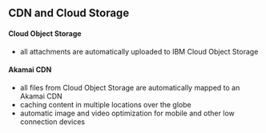 ## CDN and Cloud Storage


#### Cloud Object Storage

- all attachments are automatically uploaded to IBM Cloud Object Storage


#### Akamai CDN

- all files from Cloud Object Storage are automatically mapped to an Akamai CDN
- caching content in multiple locations over the globe
- automatic image and video optimization for mobile and other low connection devices

